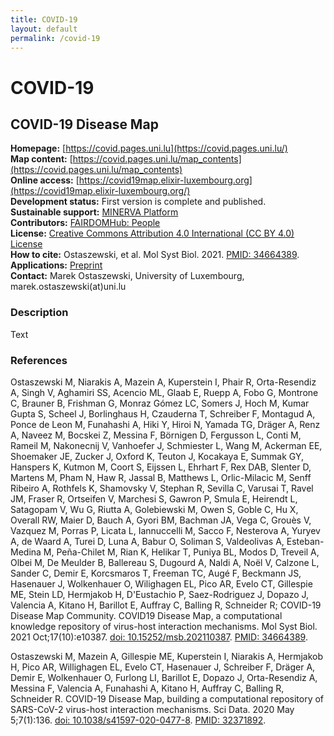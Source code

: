 ```yaml
---
title: COVID-19
layout: default
permalink: /covid-19
---
```


# COVID-19
## COVID-19 Disease Map

**Homepage:** [https://covid.pages.uni.lu](https://covid.pages.uni.lu/)  
**Map content:** [https://covid.pages.uni.lu/map_contents](https://covid.pages.uni.lu/map_contents)  
**Online access:** [https://covid19map.elixir-luxembourg.org](https://covid19map.elixir-luxembourg.org/)  
**Development status:** First version is complete and published.  
**Sustainable support:** [MINERVA Platform](https://minerva.pages.uni.lu/)  
**Contributors:** [FAIRDOMHub: People](https://fairdomhub.org/projects/190#people)  
**License:** [Creative Commons Attribution 4.0 International (CC BY 4.0) License](https://creativecommons.org/licenses/by/4.0/)  
**How to cite:** Ostaszewski, et al. Mol Syst Biol. 2021. [PMID: 34664389](https://www.ncbi.nlm.nih.gov/pubmed/34664389).  
**Applications:** [Preprint](https://doi.org/10.1101/2022.12.17.520865)  
**Contact:** Marek Ostaszewski, University of Luxembourg, marek.ostaszewski(at)uni.lu  

### Description

Text

### References

Ostaszewski M, Niarakis A, Mazein A, Kuperstein I, Phair R, Orta-Resendiz A, Singh V, Aghamiri SS, Acencio ML, Glaab E, Ruepp A, Fobo G, Montrone C, Brauner B, Frishman G, Monraz Gómez LC, Somers J, Hoch M, Kumar Gupta S, Scheel J, Borlinghaus H, Czauderna T, Schreiber F, Montagud A, Ponce de Leon M, Funahashi A, Hiki Y, Hiroi N, Yamada TG, Dräger A, Renz A, Naveez M, Bocskei Z, Messina F, Börnigen D, Fergusson L, Conti M, Rameil M, Nakonecnij V, Vanhoefer J, Schmiester L, Wang M, Ackerman EE, Shoemaker JE, Zucker J, Oxford K, Teuton J, Kocakaya E, Summak GY, Hanspers K, Kutmon M, Coort S, Eijssen L, Ehrhart F, Rex DAB, Slenter D, Martens M, Pham N, Haw R, Jassal B, Matthews L, Orlic-Milacic M, Senff Ribeiro A, Rothfels K, Shamovsky V, Stephan R, Sevilla C, Varusai T, Ravel JM, Fraser R, Ortseifen V, Marchesi S, Gawron P, Smula E, Heirendt L, Satagopam V, Wu G, Riutta A, Golebiewski M, Owen S, Goble C, Hu X, Overall RW, Maier D, Bauch A, Gyori BM, Bachman JA, Vega C, Grouès V, Vazquez M, Porras P, Licata L, Iannuccelli M, Sacco F, Nesterova A, Yuryev A, de Waard A, Turei D, Luna A, Babur O, Soliman S, Valdeolivas A, Esteban-Medina M, Peña-Chilet M, Rian K, Helikar T, Puniya BL, Modos D, Treveil A, Olbei M, De Meulder B, Ballereau S, Dugourd A, Naldi A, Noël V, Calzone L, Sander C, Demir E, Korcsmaros T, Freeman TC, Augé F, Beckmann JS, Hasenauer J, Wolkenhauer O, Wilighagen EL, Pico AR, Evelo CT, Gillespie ME, Stein LD, Hermjakob H, D'Eustachio P, Saez-Rodriguez J, Dopazo J, Valencia A, Kitano H, Barillot E, Auffray C, Balling R, Schneider R; COVID-19 Disease Map Community. COVID19 Disease Map, a computational knowledge repository of virus-host interaction mechanisms. Mol Syst Biol. 2021 Oct;17(10):e10387. [doi: 10.15252/msb.202110387](https://doi.org/10.15252/msb.202110387). [PMID: 34664389](https://www.ncbi.nlm.nih.gov/pubmed/34664389). 

Ostaszewski M, Mazein A, Gillespie ME, Kuperstein I, Niarakis A, Hermjakob H, Pico AR, Willighagen EL, Evelo CT, Hasenauer J, Schreiber F, Dräger A, Demir E, Wolkenhauer O, Furlong LI, Barillot E, Dopazo J, Orta-Resendiz A, Messina F, Valencia A, Funahashi A, Kitano H, Auffray C, Balling R, Schneider R. COVID-19 Disease Map, building a computational repository of SARS-CoV-2 virus-host interaction mechanisms. Sci Data. 2020 May 5;7(1):136. [doi: 10.1038/s41597-020-0477-8](https://doi.org/10.1038/s41597-020-0477-8). [PMID: 32371892](https://www.ncbi.nlm.nih.gov/pubmed/32371892).
